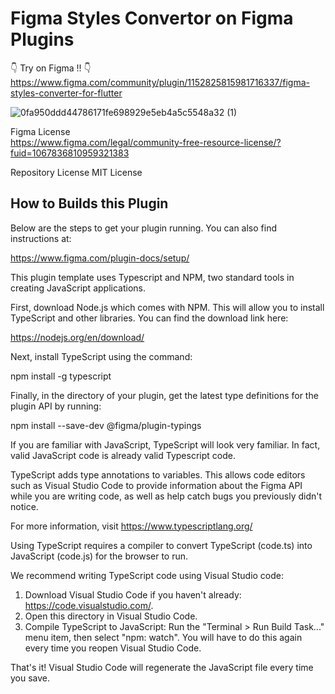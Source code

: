 # Figma Styles Convertor on Figma Plugins

👇️ Try on Figma !! 👇️  
https://www.figma.com/community/plugin/1152825815981716337/figma-styles-converter-for-flutter


![0fa950ddd44786171fe698929e5eb4a5c5548a32 (1)](https://github.com/user-attachments/assets/8f82075d-de15-43c1-ae97-b8a6867f2b38)


Figma License  
https://www.figma.com/legal/community-free-resource-license/?fuid=1067836810959321383

Repository License
MIT License

## How to Builds this Plugin

Below are the steps to get your plugin running. You can also find instructions at:

  https://www.figma.com/plugin-docs/setup/

This plugin template uses Typescript and NPM, two standard tools in creating JavaScript applications.

First, download Node.js which comes with NPM. This will allow you to install TypeScript and other
libraries. You can find the download link here:

  https://nodejs.org/en/download/

Next, install TypeScript using the command:

  npm install -g typescript

Finally, in the directory of your plugin, get the latest type definitions for the plugin API by running:

  npm install --save-dev @figma/plugin-typings

If you are familiar with JavaScript, TypeScript will look very familiar. In fact, valid JavaScript code
is already valid Typescript code.

TypeScript adds type annotations to variables. This allows code editors such as Visual Studio Code
to provide information about the Figma API while you are writing code, as well as help catch bugs
you previously didn't notice.

For more information, visit https://www.typescriptlang.org/

Using TypeScript requires a compiler to convert TypeScript (code.ts) into JavaScript (code.js)
for the browser to run.

We recommend writing TypeScript code using Visual Studio code:

1. Download Visual Studio Code if you haven't already: https://code.visualstudio.com/.
2. Open this directory in Visual Studio Code.
3. Compile TypeScript to JavaScript: Run the "Terminal > Run Build Task..." menu item,
    then select "npm: watch". You will have to do this again every time
    you reopen Visual Studio Code.

That's it! Visual Studio Code will regenerate the JavaScript file every time you save.
